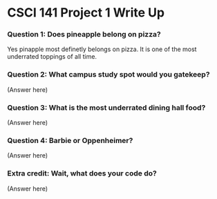 # CSCI 141 Project 1 Write Up

### **Question 1:** Does pineapple belong on pizza?

Yes pinapple most definetly belongs on pizza. It is one of the most underrated toppings of all time. 

### **Question 2:** What campus study spot would you gatekeep?

(Answer here)

### **Question 3:** What is the most underrated dining hall food?

(Answer here)

### **Question 4:** Barbie or Oppenheimer?

(Answer here)

### **Extra credit:** Wait, what does your code do?

(Answer here)
